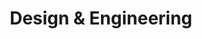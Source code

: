 ---
layout: service
title:  "Design & Engineering"
icon: ic-design-engineering.svg
intro: Design/Build, Design/Assist, BIM, LEED, CAD
---